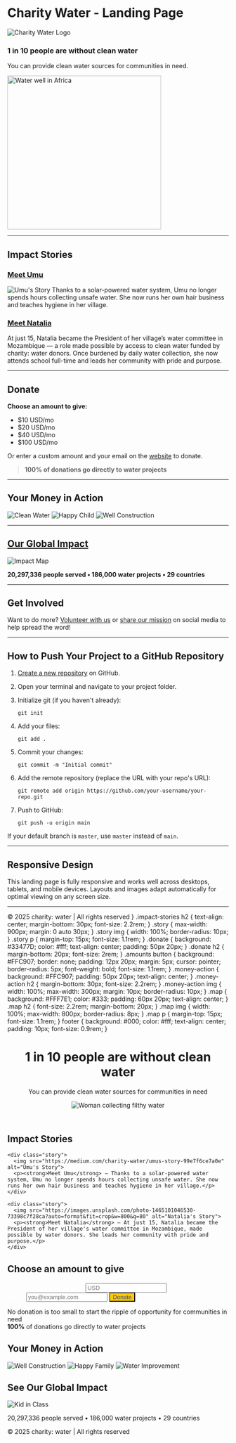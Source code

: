 # Charity Water - Landing Page

![Charity Water Logo](https://cdn-icons-png.flaticon.com/512/2913/2913465.png)

### 1 in 10 people are without clean water

You can provide clean water sources for communities in need.

<!-- To zoom out, you may use HTML for the image and set width smaller, e.g.: -->
<img src="https://cdn2.dropmarkusercontent.com/52043/8cb1ff9d4927ebc0544db0f7a34bedb8104bf1257bedd8d94d3f4e45cbdc03a2/Madagascar_2019_CG-0318.jpg?Expires=1749856548&Signature=XFnLCkfOfvgh~u0zszhooyOmVPoD45bprS7zn1UAYb1VVleqTjDnHnBg7YX1oMkfcVJOU2w4OfM4NO7O-DExwNoOeVNSu8M9oLzYb1vZRvGwSsipZBT7V2~8cOVuAyXAH2dU2K7D57-GGovUxgTCyJK6fcjLkji0UkeN-LHzLVqJ1npLb3umLEPFw4l~g3yjuebWv3qhbRWV6cQJfSyVeYd4EVBMuAVfYgQOYsvD5o7rSKsic-vuxlf7ttrzUriLwsmBMhu-Zcf6EOhVmDfxoFt7Udo3xAdSop1DQX7sksNKHBNaX3wQkN6GkLHfyxzH6Nlgpes9bRB05h61Nb-5Zw__&Key-Pair-Id=APKAITQYWVEN757ZA4KQ" alt="Water well in Africa" width="350"/>

---

## Impact Stories

### [Meet Umu](https://medium.com/charity-water/umus-story-99e7f6ce7a0e)
![Umu's Story](https://images.unsplash.com/photo-1506784983877-45594efa4cbe?auto=format&fit=crop&w=800&q=80)
Thanks to a solar-powered water system, Umu no longer spends hours collecting unsafe water. She now runs her own hair business and teaches hygiene in her village.

### [Meet Natalia](https://images.unsplash.com/photo-1465101046530-73398c7f28ca?auto=format&fit=crop&w=800&q=80)
At just 15, Natalia became the President of her village’s water committee in Mozambique — a role made possible by access to clean water funded by charity: water donors. Once burdened by daily water collection, she now attends school full-time and leads her community with pride and purpose.

---

## Donate

**Choose an amount to give:**

- $10 USD/mo
- $20 USD/mo
- $40 USD/mo
- $100 USD/mo

Or enter a custom amount and your email on the [website](#) to donate.

> **100% of donations go directly to water projects**

---

## Your Money in Action

![Clean Water](https://images.unsplash.com/photo-1501594907352-04cda38ebc29?auto=format&fit=crop&w=300&q=80)
![Happy Child](https://images.unsplash.com/photo-1432888498266-38ffec3eaf0a?auto=format&fit=crop&w=300&q=80)
![Well Construction](https://images.unsplash.com/photo-1465101178521-c1a9136a3fd9?auto=format&fit=crop&w=300&q=80)

---

## [Our Global Impact](https://www.charitywater.org/?utm_source=adwords&utm_medium=paid-ppc&utm_campaign=donor-acq-usrow&utm_term=cBC_CW_G_PAID_PMAX_ALL_US+ROW_EVERGREEN&utm_content=performance_max&gad_source=1&gad_campaignid=21335452962&gbraid=0AAAAADNj5D_EkMhkbetekqN2-IX1ME03X&gclid=Cj0KCQjwmK_CBhCEARIsAMKwcD6Mt-Lz1Zijf8cYG0_GwadPUluRr2aVEN3LX6f9cPivuQR6bpgYzlQaArtUEALw_wcB)

![Impact Map](https://via.placeholder.com/800x400)

**20,297,336 people served • 186,000 water projects • 29 countries**

---

## Get Involved

Want to do more? [Volunteer with us](#) or [share our mission](#) on social media to help spread the word!

---

## How to Push Your Project to a GitHub Repository

1. [Create a new repository](https://github.com/new) on GitHub.
2. Open your terminal and navigate to your project folder.
3. Initialize git (if you haven't already):

   ```
   git init
   ```

4. Add your files:

   ```
   git add .
   ```

5. Commit your changes:

   ```
   git commit -m "Initial commit"
   ```

6. Add the remote repository (replace the URL with your repo's URL):

   ```
   git remote add origin https://github.com/your-username/your-repo.git
   ```

7. Push to GitHub:

   ```
   git push -u origin main
   ```

If your default branch is `master`, use `master` instead of `main`.

---

## Responsive Design

This landing page is fully responsive and works well across desktops, tablets, and mobile devices. Layouts and images adapt automatically for optimal viewing on any screen size.

---

&copy; 2025 charity: water | All rights reserved
    }
    .impact-stories h2 {
      text-align: center;
      margin-bottom: 30px;
      font-size: 2.2rem;
    }
    .story {
      max-width: 900px;
      margin: 0 auto 30px;
    }
    .story img {
      width: 100%;
      border-radius: 10px;
    }
    .story p {
      margin-top: 15px;
      font-size: 1.1rem;
    }
    .donate {
      background: #33477D;
      color: #fff;
      text-align: center;
      padding: 50px 20px;
    }
    .donate h2 {
      margin-bottom: 20px;
      font-size: 2rem;
    }
    .amounts button {
      background: #FFC907;
      border: none;
      padding: 12px 20px;
      margin: 5px;
      cursor: pointer;
      border-radius: 5px;
      font-weight: bold;
      font-size: 1.1rem;
    }
    .money-action {
      background: #FFC907;
      padding: 50px 20px;
      text-align: center;
    }
    .money-action h2 {
      margin-bottom: 30px;
      font-size: 2.2rem;
    }
    .money-action img {
      width: 100%;
      max-width: 300px;
      margin: 10px;
      border-radius: 10px;
    }
    .map {
      background: #FFF7E1;
      color: #333;
      padding: 60px 20px;
      text-align: center;
    }
    .map h2 {
      font-size: 2.2rem;
      margin-bottom: 20px;
    }
    .map img {
      width: 100%;
      max-width: 800px;
      border-radius: 8px;
    }
    .map p {
      margin-top: 15px;
      font-size: 1.1rem;
    }
    footer {
      background: #000;
      color: #fff;
      text-align: center;
      padding: 10px;
      font-size: 0.9rem;
    }
  </style>
</head>
<body>

  <header>
    <h1>1 in 10 people are without clean water</h1>
    <p>You can provide clean water sources for communities in need</p>
    <div class="images">
      <img src="https://cdn2.dropmarkusercontent.com/52043/8cb1ff9d4927ebc0544db0f7a34bedb8104bf1257bedd8d94d3f4e45cbdc03a2/Madagascar_2019_CG-0318.jpg?Expires=1749856548&Signature=XFnLCkfOfvgh~u0zszhooyOmVPoD45bprS7zn1UAYb1VVleqTjDnHnBg7YX1oMkfcVJOU2w4OfM4NO7O-DExwNoOeVNSu8M9oLzYb1vZRvGwSsipZBT7V2~8cOVuAyXAH2dU2K7D57-GGovUxgTCyJK6fcjLkji0UkeN-LHzLVqJ1npLb3umLEPFw4l~g3yjuebWv3qhbRWV6cQJfSyVeYd4EVBMuAVfYgQOYsvD5o7rSKsic-vuxlf7ttrzUriLwsmBMhu-Zcf6EOhVmDfxoFt7Udo3xAdSop1DQX7sksNKHBNaX3wQkN6GkLHfyxzH6Nlgpes9bRB05h61Nb-5Zw__&Key-Pair-Id=APKAITQYWVEN757ZA4KQ" alt="Woman collecting filthy water">
    </div>
  </header>

  <section class="impact-stories">
    <h2>Impact Stories</h2>

    <div class="story">
      <img src="https://medium.com/charity-water/umus-story-99e7f6ce7a0e" alt="Umu's Story">
      <p><strong>Meet Umu</strong> — Thanks to a solar-powered water system, Umu no longer spends hours collecting unsafe water. She now runs her own hair business and teaches hygiene in her village.</p>
    </div>

    <div class="story">
      <img src="https://images.unsplash.com/photo-1465101046530-73398c7f28ca?auto=format&fit=crop&w=800&q=80" alt="Natalia's Story">
      <p><strong>Meet Natalia</strong> — At just 15, Natalia became the President of her village's water committee in Mozambique, made possible by water donors. She leads her community with pride and purpose.</p>
    </div>
  </section>

  <section class="donate">
    <h2>Choose an amount to give</h2>
    <div
    <div
    >  <form style="margin-top:20px;">
      <label for="enter-amount" style="color:#fff;">enter a custom donation:</label>
      <input type="number" id="custom-amount" name="custom-amount" min="1" placeholder="USD" style="margin:0 10px;">
      <br>
      <label for="email" style="color:#fff;">Email:</label>
      <input type="email" id="email" name="email" placeholder="you@example.com" required>
      <button type="submit" style="background:#FFC907;color:#33477D;">Donate</button>
    </form>
    <p></p>
    <p>No donation is too small to start the ripple of opportunity for communities in need<br/>
    <b>100%</b> of donations go directly to water projects</p>
  </section>

  <section class="money-action">
    <h2>Your Money in Action</h2>
    <img src="https://cdn2.dropmarkusercontent.com/52043/1b90606fe869585aa4a73fef2d582743544c85398f725fd9457aacb60006aa32/0207_Ethiopia_2019_CG-.jpg?Expires=1749857294&Signature=c1pdp6g1-DSBkpfutRdkgNBec15mi8YgdWKsCKepuaJBI3~wGP70KYBX~eyUWfLdDgaJSO~oxn4H8G4FfSiKPKk7k6bU63MP3oJR9OyMb2VztCiWWzrxXp9WG49ewrGYBVTJd5gRjdt6Kt2yl6pNbw6YQbLItik7PpaOUV8WSoZA5Ebmn~VPx8jRcP-hy6cvjqKDsyWT6Izp9KrebxXRPidoMN6gcnTA4kICDc2untXZDvogmlJD6FSLnkJMJZQlU5CtKVMHF4~0F2KNNfqmkGYWZEEDoeB9xQc5brL8oZ1C7HGSGre8RNPIQUzkoqNL7nUe1maCf0yrRPEOFpC6tw__&Key-Pair-Id=APKAITQYWVEN757ZA4KQ" alt="Well Construction">
    <img src="https://cdn2.dropmarkusercontent.com/52043/f9c1e2c64234f6baff76fa409541f31ef0994a412d3767f774a49d94dd08f531/Malawi_2023_CG-7575.jpg?Expires=1749857403&Signature=Z~mDoaWpQrwoqdgDrlWx707ciTynconWtshPDvq0MghXCPNV~Zmqw0XeqlPaEUXB5GZSP1~ccS9rGbGzM-oaMxFpBRa7zb8DvUz1bcstIYEAQWSlDPUTafjdBgh2qBSCTUfmHTSybEEvn~yRwCkMAg5G5rxVOcfvb1eT56HqqxmYoUNUz1hWCgJCm2C-nFJJ~sKmVI4bv0gpBbsvoGVYzSIh7T6j62V0Y0soVJX9ctydeand4~EegLPB4e3sjkBY-d6Jj~rkDc9nn9F-rWQ1cTTJT~vbDUkfH17ih-PyiVxNFRZ5P3YFYL-DEjp3ON1SEbg7JWGHeScrNnfx2MbE9w__&Key-Pair-Id=APKAITQYWVEN757ZA4KQ" alt="Happy Family">
    <img src="https://cdn2.dropmarkusercontent.com/52043/d910e28c564617bfe51ca82a2cc7e15c94a0675c19b954d5af224ceb63909725/JS_20170803_2360.jpg?Expires=1749857546&Signature=MhG~ovpswuLnKrZyQH5wMpXAUxPDvDGjZq0q21ldEQjISYvA8agfS95VT5L6T8xie4JX8oZ3gOhKnM-F~u3G04sxBk-gLD7~V2rexL3TT8kIoFge6ojSwh9TUtYQPZoFzLeWIf9H-8wTvb~NzKXAg6eI5DPrhKaG4fiauCuUFlD0yMF~GGl91SY-3QgjNyutC7DLoDwdZw9KVL3ARL0t07mW1pUybOrgNasYVt7nAUHkBCaJVujzcgc0bTDUNO5L1-fGy7VgmNtt-Yw4byPPMEFGyplDvxcX5T3wzglBA0a4QRvFJ4tfCbAgemoSrhbJvg6IY7VMf4-RmrxhzMXk9g__&Key-Pair-Id=APKAITQYWVEN757ZA4KQ" alt="Water Improvement">
  </section>

  <section class="map">
    <h2>See Our Global Impact</h2>
    <img src="https://cdn2.dropmarkusercontent.com/52043/f81168d9415e7b585a5958b8776c7a283e3a3f271d33d4b5690fe11698cdf9e9/5619_Ethiopia_2019_CG-.jpg?Expires=1749858380&Signature=PESIenSFi-HJDfHF3tEB65pQZNXmsQ~n8NnPWY4Xm-KJko5E1GsyrnDqvy2Pu~ObKFH4hv88tJtlBnIepwF~HFHZ4G4ubfVCeOuh0jF~pD6qDejqRdq91VAozusYdffUrb5QjEStl-FKc6dsbBo~FTJ4WbE8v4EhbKewn250PgfNEKKdBPlhARRLAarUs0VH5WAfwgAZqmP0uMclU14QgAJhN-QZXIqJBoItHHYNHC-tuYDAx2SnAJByUegRqyht7QKeEMTVS7ivDiY7OMtfomuLSXkBfILvWIKZIdWQMdg9Ciq7GwzaKqRp18r59frVR7rxwsYAM-iAJV7oE~OK2w__&Key-Pair-Id=APKAITQYWVEN757ZA4KQ" alt="Kid in Class">
    <p>20,297,336 people served • 186,000 water projects • 29 countries</p>
  </section>

  <footer>
    &copy; 2025 charity: water | All rights reserved
  </footer>

</body>